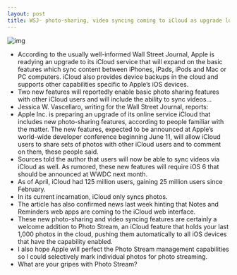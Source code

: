 ```yaml
---
layout: post
title: WSJ- photo-sharing, video syncing coming to iCloud as upgrade looms
---
```

![img](http://media.idownloadblog.com/wp-content/uploads/2012/05/Notes-and-Reminders-at-iCloud.jpg)
* According to the usually well-informed Wall Street Journal, Apple is readying an upgrade to its iCloud service that will expand on the basic features which sync content between iPhones, iPads, iPods and Mac or PC computers. iCloud also provides device backups in the cloud and supports other capabilities specific to Apple’s iOS devices.
* Two new features will reportedly enable basic photo sharing features with other iCloud users and will include the ability to sync videos…
* Jessica W. Vascellaro, writing for the Wall Street Journal, reports:
* Apple Inc. is preparing an upgrade of its online service iCloud that includes new photo-sharing features, according to people familiar with the matter. The new features, expected to be announced at Apple’s world-wide developer conference beginning June 11, will allow iCloud users to share sets of photos with other iCloud users and to comment on them, these people said.
* Sources told the author that users will now be able to sync videos via iCloud as well. As rumored, these new features will require iOS 6 that should be announced at WWDC next month.
* As of April, iCloud had 125 million users, gaining 25 million users since February.
* In its current incarnation, iCloud only syncs photos.
* The article has also confirmed news last week hinting that Notes and Reminders web apps are coming to the iCloud web interface.
* These new photo-sharing and video syncing features are certainly a welcome addition to Photo Stream, an iCloud feature that holds your last 1,000 photos in the cloud, pushing them automatically to all iOS devices that have the capability enabled.
* I also hope Apple will perfect the Photo Stream management capabilities so I could selectively mark individual photos for photo streaming.
* What are your gripes with Photo Stream?


